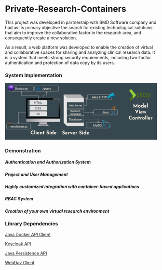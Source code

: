 # Private-Research-Containers

This project was developed in partnership with BMD Software company and had as its primary objective the search for existing technological solutions that aim to improve the collaborative factor in the research area, and consequently create a new solution.

As a result, a web platform was developed to enable the creation of virtual and collaborative spaces for sharing and analyzing clinical research data. It is a system that meets strong security requirements, including two-factor authentication and protection of data copy by its users.

### System Implementation

![alt text](https://github.com/gabrielpatricio/Private-Research-Containers/blob/master/prcarch.png)

### Demonstration
##### Authentication and Authorization System
##### Project and User Management
##### Highly customized integration with container-based applications
##### RBAC System
##### Creation of your own virtual research environment 

### Library Dependencies

[Java Docker API Client](https://github.com/docker-java/docker-java)

[Keycloak API](https://www.keycloak.org/docs-api/8.0/javadocs/index.html)

[Java Persistence API](https://docs.oracle.com/javaee/7/api/javax/persistence/package-summary.html)

[WebDav Client](https://github.com/lookfirst/sardine)
